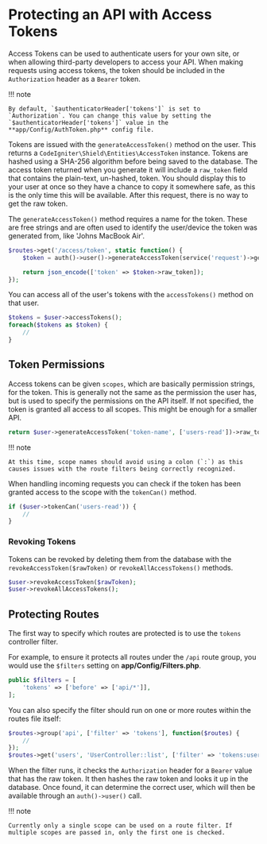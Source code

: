 # Protecting an API with Access Tokens

Access Tokens can be used to authenticate users for your own site, or when allowing third-party developers to access your API. When making requests using access tokens, the token should be included in the `Authorization` header as a `Bearer` token.

!!! note

    By default, `$authenticatorHeader['tokens']` is set to `Authorization`. You can change this value by setting the `$authenticatorHeader['tokens']` value in the **app/Config/AuthToken.php** config file.

Tokens are issued with the `generateAccessToken()` method on the user. This returns a `CodeIgniter\Shield\Entities\AccessToken` instance. Tokens are hashed using a SHA-256 algorithm before being saved to the database. The access token returned when you generate it will include a `raw_token` field that contains the plain-text, un-hashed, token. You should display this to your user at once so they have a chance to copy it somewhere safe, as this is the only time this will be available. After this request, there is no way to get the raw token.

The `generateAccessToken()` method requires a name for the token. These are free strings and are often used to identify the user/device the token was generated from, like 'Johns MacBook Air'.

```php
$routes->get('/access/token', static function() {
    $token = auth()->user()->generateAccessToken(service('request')->getVar('token_name'));

    return json_encode(['token' => $token->raw_token]);
});
```

You can access all of the user's tokens with the `accessTokens()` method on that user.

```php
$tokens = $user->accessTokens();
foreach($tokens as $token) {
    //
}
```

## Token Permissions

Access tokens can be given `scopes`, which are basically permission strings, for the token. This is generally not the same as the permission the user has, but is used to specify the permissions on the API itself. If not specified, the token is granted all access to all scopes. This might be enough for a smaller API.

```php
return $user->generateAccessToken('token-name', ['users-read'])->raw_token;
```

!!! note

    At this time, scope names should avoid using a colon (`:`) as this causes issues with the route filters being correctly recognized.

When handling incoming requests you can check if the token has been granted access to the scope with the `tokenCan()` method.

```php
if ($user->tokenCan('users-read')) {
    //
}
```

### Revoking Tokens

Tokens can be revoked by deleting them from the database with the `revokeAccessToken($rawToken)` or `revokeAllAccessTokens()` methods.

```php
$user->revokeAccessToken($rawToken);
$user->revokeAllAccessTokens();
```

## Protecting Routes

The first way to specify which routes are protected is to use the `tokens` controller filter.

For example, to ensure it protects all routes under the `/api` route group, you would use the `$filters` setting on **app/Config/Filters.php**.

```php
public $filters = [
    'tokens' => ['before' => ['api/*']],
];
```

You can also specify the filter should run on one or more routes within the routes file itself:

```php
$routes->group('api', ['filter' => 'tokens'], function($routes) {
    //
});
$routes->get('users', 'UserController::list', ['filter' => 'tokens:users-read']);
```

When the filter runs, it checks the `Authorization` header for a `Bearer` value that has the raw token. It then hashes the raw token and looks it up in the database. Once found, it can determine the correct user, which will then be available through an `auth()->user()` call.

!!! note

    Currently only a single scope can be used on a route filter. If multiple scopes are passed in, only the first one is checked.
